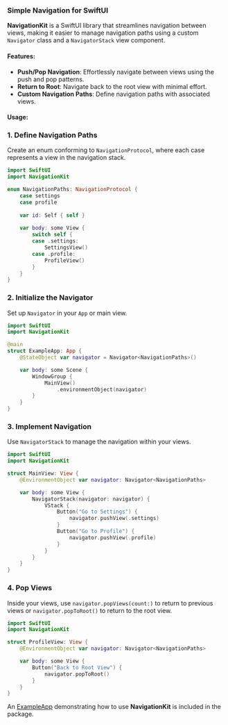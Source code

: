 ### Simple Navigation for SwiftUI

**NavigationKit** is a SwiftUI library that streamlines navigation between views, making it easier to manage navigation paths using a custom `Navigator` class and a `NavigatorStack` view component.

#### Features:

*   **Push/Pop Navigation**: Effortlessly navigate between views using the push and pop patterns.
*   **Return to Root**: Navigate back to the root view with minimal effort.
*   **Custom Navigation Paths**: Define navigation paths with associated views.

#### Usage:

### 1\. Define Navigation Paths

Create an enum conforming to `NavigationProtocol`, where each case represents a view in the navigation stack.

```swift
import SwiftUI
import NavigationKit

enum NavigationPaths: NavigationProtocol {
    case settings
    case profile
    
    var id: Self { self }
    
    var body: some View {
        switch self {
        case .settings:
            SettingsView()
        case .profile:
            ProfileView()
        }
    }
}
```

### 2\. Initialize the Navigator

Set up `Navigator` in your `App` or main view.

```swift
import SwiftUI
import NavigationKit

@main
struct ExampleApp: App {
    @StateObject var navigator = Navigator<NavigationPaths>()

    var body: some Scene {
        WindowGroup {
            MainView()
                .environmentObject(navigator)
        }
    }
}
```

### 3\. Implement Navigation

Use `NavigatorStack` to manage the navigation within your views.

```swift
import SwiftUI
import NavigationKit

struct MainView: View {
    @EnvironmentObject var navigator: Navigator<NavigationPaths>

    var body: some View {
        NavigatorStack(navigator: navigator) {
            VStack {
                Button("Go to Settings") {
                    navigator.pushView(.settings)
                }
                Button("Go to Profile") {
                    navigator.pushView(.profile)
                }
            }
        }
    }
}
```

### 4\. Pop Views

Inside your views, use `navigator.popViews(count:)` to return to previous views or `navigator.popToRoot()` to return to the root view.

```swift
import SwiftUI
import NavigationKit

struct ProfileView: View {
    @EnvironmentObject var navigator: Navigator<NavigationPaths>

    var body: some View {
        Button("Back to Root View") {
            navigator.popToRoot()
        }
    }
}
```

An [ExampleApp](https://github.com/aadzhanow/NavigationKit/tree/main/ExampleApp) demonstrating how to use **NavigationKit** is included in the package.
